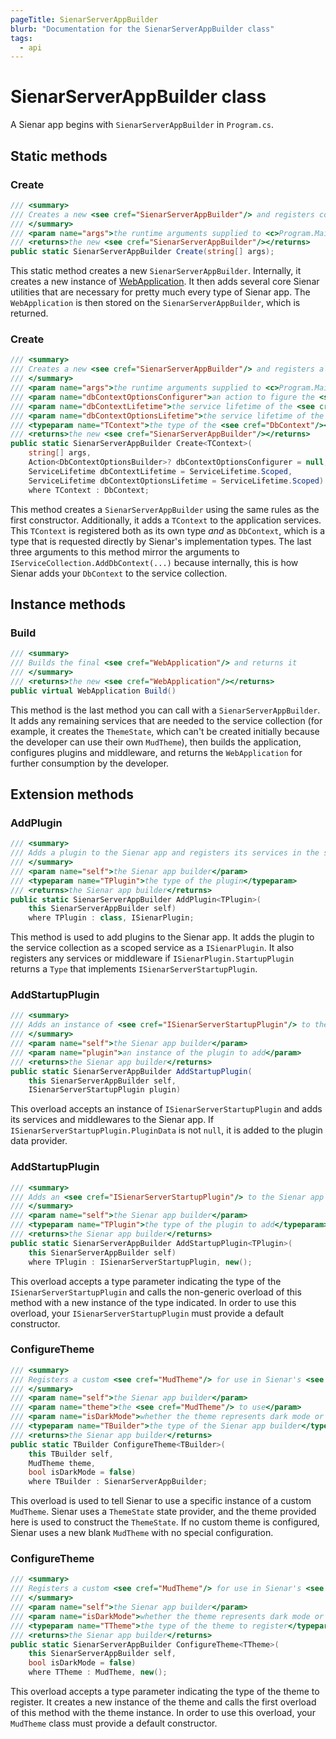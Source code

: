 ```yaml
---
pageTitle: SienarServerAppBuilder
blurb: "Documentation for the SienarServerAppBuilder class"
tags:
  - api
---
```


# SienarServerAppBuilder class

A Sienar app begins with `SienarServerAppBuilder` in `Program.cs`.

## Static methods

### Create

```csharp
/// <summary>
/// Creates a new <see cref="SienarServerAppBuilder"/> and registers core Sienar services on its service collection
/// </summary>
/// <param name="args">the runtime arguments supplied to <c>Program.Main()</c></param>
/// <returns>the new <see cref="SienarServerAppBuilder"/></returns>
public static SienarServerAppBuilder Create(string[] args);
```

This static method creates a new `SienarServerAppBuilder`. Internally, it creates a new instance of [WebApplication](https://learn.microsoft.com/en-us/dotnet/api/microsoft.aspnetcore.builder.webapplication?view=aspnetcore-8.0). It then adds several core Sienar utilities that are necessary for pretty much every type of Sienar app. The `WebApplication` is then stored on the `SienarServerAppBuilder`, which is returned.


### Create

```csharp
/// <summary>
/// Creates a new <see cref="SienarServerAppBuilder"/> and registers a <see cref="TContext"/> using the provided options
/// </summary>
/// <param name="args">the runtime arguments supplied to <c>Program.Main()</c></param>
/// <param name="dbContextOptionsConfigurer">an action to figure the <see cref="DbContextOptionsBuilder{TContext}"/></param>
/// <param name="dbContextLifetime">the service lifetime of the <see cref="TContext"/></param>
/// <param name="dbContextOptionsLifetime">the service lifetime of the <see cref="DbContextOptions{TContext}"/></param>
/// <typeparam name="TContext">the type of the <see cref="DbContext"/></typeparam>
/// <returns>the new <see cref="SienarServerAppBuilder"/></returns>
public static SienarServerAppBuilder Create<TContext>(
	string[] args,
	Action<DbContextOptionsBuilder>? dbContextOptionsConfigurer = null,
	ServiceLifetime dbContextLifetime = ServiceLifetime.Scoped,
	ServiceLifetime dbContextOptionsLifetime = ServiceLifetime.Scoped)
	where TContext : DbContext;
```

This method creates a `SienarServerAppBuilder` using the same rules as the first constructor. Additionally, it adds a `TContext` to the application services. This `TContext` is registered both as its own type *and* as `DbContext`, which is a type that is requested directly by Sienar's implementation types. The last three arguments to this method mirror the arguments to `IServiceCollection.AddDbContext(...)` because internally, this is how Sienar adds your `DbContext` to the service collection.

## Instance methods

### Build

```csharp
/// <summary>
/// Builds the final <see cref="WebApplication"/> and returns it
/// </summary>
/// <returns>the new <see cref="WebApplication"/></returns>
public virtual WebApplication Build()
```

This method is the last method you can call with a `SienarServerAppBuilder`. It adds any remaining services that are needed to the service collection (for example, it creates the `ThemeState`, which can't be created initially because the developer can use their own `MudTheme`), then builds the application, configures plugins and middleware, and returns the `WebApplication` for further consumption by the developer.

## Extension methods

### AddPlugin

```csharp
/// <summary>
/// Adds a plugin to the Sienar app and registers its services in the service collection
/// </summary>
/// <param name="self">the Sienar app builder</param>
/// <typeparam name="TPlugin">the type of the plugin</typeparam>
/// <returns>the Sienar app builder</returns>
public static SienarServerAppBuilder AddPlugin<TPlugin>(
	this SienarServerAppBuilder self)
	where TPlugin : class, ISienarPlugin;
```

This method is used to add plugins to the Sienar app. It adds the plugin to the service collection as a scoped service as a `ISienarPlugin`. It also registers any services or middleware if `ISienarPlugin.StartupPlugin` returns a `Type` that implements `ISienarServerStartupPlugin`.

### AddStartupPlugin

```csharp
/// <summary>
/// Adds an instance of <see cref="ISienarServerStartupPlugin"/> to the Sienar app
/// </summary>
/// <param name="self">the Sienar app builder</param>
/// <param name="plugin">an instance of the plugin to add</param>
/// <returns>the Sienar app builder</returns>
public static SienarServerAppBuilder AddStartupPlugin(
	this SienarServerAppBuilder self,
	ISienarServerStartupPlugin plugin)
```

This overload accepts an instance of `ISienarServerStartupPlugin` and adds its services and middlewares to the Sienar app. If `ISienarServerStartupPlugin.PluginData` is not `null`, it is added to the plugin data provider.

### AddStartupPlugin

```csharp
/// <summary>
/// Adds an <see cref="ISienarServerStartupPlugin"/> to the Sienar app
/// </summary>
/// <param name="self">the Sienar app builder</param>
/// <typeparam name="TPlugin">the type of the plugin to add</typeparam>
/// <returns>the Sienar app builder</returns>
public static SienarServerAppBuilder AddStartupPlugin<TPlugin>(
	this SienarServerAppBuilder self)
	where TPlugin : ISienarServerStartupPlugin, new();
```

This overload accepts a type parameter indicating the type of the `ISienarServerStartupPlugin` and calls the non-generic overload of this method with a new instance of the type indicated. In order to use this overload, your `ISienarServerStartupPlugin` must provide a default constructor.

### ConfigureTheme

```csharp
/// <summary>
/// Registers a custom <see cref="MudTheme"/> for use in Sienar's <see cref="ThemeState"/>
/// </summary>
/// <param name="self">the Sienar app builder</param>
/// <param name="theme">the <see cref="MudTheme"/> to use</param>
/// <param name="isDarkMode">whether the theme represents dark mode or not</param>
/// <typeparam name="TBuilder">the type of the Sienar app builder</typeparam>
/// <returns>the Sienar app builder</returns>
public static TBuilder ConfigureTheme<TBuilder>(
	this TBuilder self,
	MudTheme theme,
	bool isDarkMode = false)
	where TBuilder : SienarServerAppBuilder;
```

This overload is used to tell Sienar to use a specific instance of a custom `MudTheme`. Sienar uses a `ThemeState` state provider, and the theme provided here is used to construct the `ThemeState`. If no custom theme is configured, Sienar uses a new blank `MudTheme` with no special configuration.

### ConfigureTheme

```csharp
/// <summary>
/// Registers a custom <see cref="MudTheme"/> for use in Sienar's <see cref="ThemeState"/>
/// </summary>
/// <param name="self">the Sienar app builder</param>
/// <param name="isDarkMode">whether the theme represents dark mode or not</param>
/// <typeparam name="TTheme">the type of the theme to register</typeparam>
/// <returns>the Sienar app builder</returns>
public static SienarServerAppBuilder ConfigureTheme<TTheme>(
	this SienarServerAppBuilder self,
	bool isDarkMode = false)
	where TTheme : MudTheme, new();
```

This overload accepts a type parameter indicating the type of the theme to register. It creates a new instance of the theme and calls the first overload of this method with the theme instance. In order to use this overload, your `MudTheme` class must provide a default constructor.